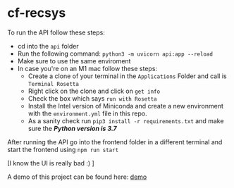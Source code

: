 # cf-recsys
To run the API follow these steps: 
- cd into the ```api``` folder
- Run the following command: ```python3 -m uvicorn api:app --reload```
- Make sure to use the same enviroment
- In case you're on an M1 mac follow these steps:
    - Create a clone of your terminal in the ```Applications``` Folder and call is ```Terminal Rosetta```
    - Right click on the clone and click on ```get info```
    - Check the box which says ```run with Rosetta```
    - Install the Intel version of Miniconda and create a new environment with the ```environment.yml``` file in this repo.
    - As a sanity check run ```pip3 install -r requirements.txt``` and make sure the ***Python version is 3.7***

After running the API go into the frontend folder in a different terminal and start the frontend using ```npm run start```

[I know the UI is really bad :) ]

A demo of this project can be found here: [demo](https://drive.google.com/file/d/13C8LEDS8bwn4tPmYw-3rn2BH5Cucsw2e/view?usp=share_link)
